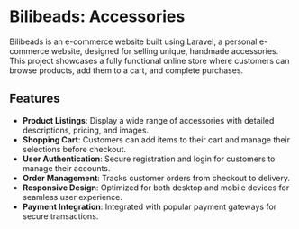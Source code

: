 # Bilibeads: Accessories

Bilibeads is an e-commerce website built using Laravel, a personal e-commerce website, designed for selling unique, handmade accessories. This project showcases a fully functional online store where customers can browse products, add them to a cart, and complete purchases.

## Features

- **Product Listings**: Display a wide range of accessories with detailed descriptions, pricing, and images.
- **Shopping Cart**: Customers can add items to their cart and manage their selections before checkout.
- **User Authentication**: Secure registration and login for customers to manage their accounts.
- **Order Management**: Tracks customer orders from checkout to delivery.
- **Responsive Design**: Optimized for both desktop and mobile devices for seamless user experience.
- **Payment Integration**: Integrated with popular payment gateways for secure transactions.
